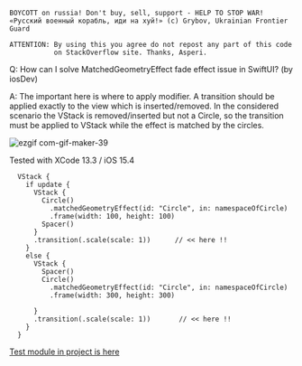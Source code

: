 ```
BOYCOTT on russia! Don't buy, sell, support - HELP TO STOP WAR!
«Русский военный корабль, иди на хуй!» (c) Grybov, Ukrainian Frontier Guard

ATTENTION: By using this you agree do not repost any part of this code
           on StackOverflow site. Thanks, Asperi.
```

Q: How can I solve MatchedGeometryEffect fade effect issue in SwiftUI? (by iosDev)

A: The important here is where to apply modifier. A transition should be applied
exactly to the view which is inserted/removed. In the considered scenario the VStack
is removed/inserted but not a Circle, so the transition must be applied to VStack
while the effect is matched by the circles.

![ezgif com-gif-maker-39](https://user-images.githubusercontent.com/62171579/164878755-adf7e086-ba51-4b06-aaf2-ec04ce8d9cb2.gif)

Tested with XCode 13.3 / iOS 15.4

      VStack {
        if update {
          VStack {
            Circle()
              .matchedGeometryEffect(id: "Circle", in: namespaceOfCircle)
              .frame(width: 100, height: 100)
            Spacer()
          }
          .transition(.scale(scale: 1))      // << here !!
        }
        else {
          VStack {
            Spacer()
            Circle()
              .matchedGeometryEffect(id: "Circle", in: namespaceOfCircle)
              .frame(width: 300, height: 300)

          }
          .transition(.scale(scale: 1))       // << here !!
        }
      }

[Test module in project is here](https://github.com/Asperi-Demo/4SwiftUI/blob/master/PlayOn_iOS/PlayOn_iOS/Findings/TestColorFadeEffect.swift)

